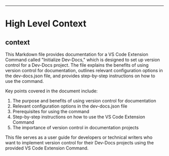 

  ---
# High Level Context
## context
This Markdown file provides documentation for a VS Code Extension Command called "Initialize Dev-Docs," which is designed to set up version control for a Dev-Docs project. The file explains the benefits of using version control for documentation, outlines relevant configuration options in the dev-docs.json file, and provides step-by-step instructions on how to use the command.

Key points covered in the document include:
1. The purpose and benefits of using version control for documentation
2. Relevant configuration options in the dev-docs.json file
3. Prerequisites for using the command
4. Step-by-step instructions on how to use the VS Code Extension Command
5. The importance of version control in documentation projects

This file serves as a user guide for developers or technical writers who want to implement version control for their Dev-Docs projects using the provided VS Code Extension Command.

  